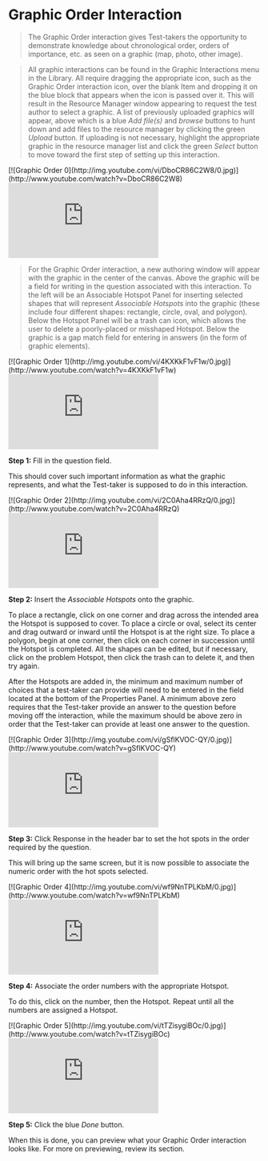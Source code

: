 # Graphic Order Interaction

>The Graphic Order interaction gives Test-takers the opportunity to demonstrate knowledge about chronological order, orders of importance, etc. as seen on a graphic (map, photo, other image).

>All graphic interactions can be found in the Graphic Interactions menu in the Library. All require dragging the appropriate icon, such as the Graphic Order interaction icon, over the blank Item and dropping it on the blue block that appears when the icon is passed over it. This will result in the Resource Manager window appearing to request the test author to select a graphic. A list of previously uploaded graphics will appear, above which is a blue *Add file(s)* and *browse* buttons to hunt down and add files to the resource manager by clicking the green *Upload* button. If uploading is not necessary, highlight the appropriate graphic in the resource manager list and click the green *Select* button to move toward the first step of setting up this interaction.

<div class="hidden-video">
[![Graphic Order 0](http://img.youtube.com/vi/DboCR86C2W8/0.jpg)](http://www.youtube.com/watch?v=DboCR86C2W8)
</div>
<div class='embed-container'>
<iframe src="https://www.youtube.com/embed/DboCR86C2W8?rel=0" frameborder="0" allowfullscreen></iframe>
</div>

>For the Graphic Order interaction, a new authoring window will appear with the graphic in the center of the canvas. Above the graphic will be a field for writing in the question associated with this interaction. To the left will be an Associable Hotspot Panel for inserting selected shapes that will represent *Associable Hotspots* into the graphic (these include four different shapes: rectangle, circle, oval, and polygon). Below the Hotspot Panel will be a trash can icon, which allows the user to delete a poorly-placed or misshaped Hotspot. Below the graphic is a gap match field for entering in answers (in the form of graphic elements).

<div class="hidden-video">
[![Graphic Order 1](http://img.youtube.com/vi/4KXKkF1vF1w/0.jpg)](http://www.youtube.com/watch?v=4KXKkF1vF1w)
</div>
<div class='embed-container'>
<iframe src="https://www.youtube.com/embed/4KXKkF1vF1w?rel=0" frameborder="0" allowfullscreen></iframe>
</div>

**Step 1:** Fill in the question field. 

This should cover such important information as what the graphic represents, and what the Test-taker is supposed to do in this interaction.

<div class="hidden-video">
[![Graphic Order 2](http://img.youtube.com/vi/2C0Aha4RRzQ/0.jpg)](http://www.youtube.com/watch?v=2C0Aha4RRzQ)
</div>
<div class='embed-container'>
<iframe src="https://www.youtube.com/embed/2C0Aha4RRzQ?rel=0" frameborder="0" allowfullscreen></iframe>
</div>

**Step 2:** Insert the *Associable Hotspots* onto the graphic.

To place a rectangle, click on one corner and drag across the intended area the Hotspot is supposed to cover. To place a circle or oval, select its center and drag outward or inward until the Hotspot is at the right size. To place a polygon, begin at one corner, then click on each corner in succession until the Hotspot is completed. All the shapes can be edited, but if necessary, click on the problem Hotspot, then click the trash can to delete it, and then try again. 

After the Hotspots are added in, the minimum and maximum number of choices that a test-taker can provide will need to be entered in the field located at the bottom of the Properties Panel. A minimum above zero requires that the Test-taker provide an answer to the question before moving off the interaction, while the maximum should be above zero in order that the Test-taker can provide at least one answer to the question.

<div class="hidden-video">
[![Graphic Order 3](http://img.youtube.com/vi/gSflKVOC-QY/0.jpg)](http://www.youtube.com/watch?v=gSflKVOC-QY)
</div>
<div class='embed-container'>
<iframe src="https://www.youtube.com/embed/gSflKVOC-QY?rel=0" frameborder="0" allowfullscreen></iframe>
</div>

**Step 3:** Click Response in the header bar to set the hot spots in the order required by the question.

This will bring up the same screen, but it is now possible to associate the numeric order with the hot spots selected.

<div class="hidden-video">
[![Graphic Order 4](http://img.youtube.com/vi/wf9NnTPLKbM/0.jpg)](http://www.youtube.com/watch?v=wf9NnTPLKbM)
</div>
<div class='embed-container'>
<iframe src="https://www.youtube.com/embed/wf9NnTPLKbM?rel=0" frameborder="0" allowfullscreen></iframe>
</div>

**Step 4:** Associate the order numbers with the appropriate Hotspot.

To do this, click on the number, then the Hotspot. Repeat until all the numbers are assigned a Hotspot.

<div class="hidden-video">
[![Graphic Order 5](http://img.youtube.com/vi/tTZisygiBOc/0.jpg)](http://www.youtube.com/watch?v=tTZisygiBOc)
</div>
<div class='embed-container'>
<iframe src="https://www.youtube.com/embed/tTZisygiBOc?rel=0" frameborder="0" allowfullscreen></iframe>
</div>

**Step 5:** Click the blue *Done* button.

When this is done, you can preview what your Graphic Order interaction looks like. For more on previewing, review its section.

